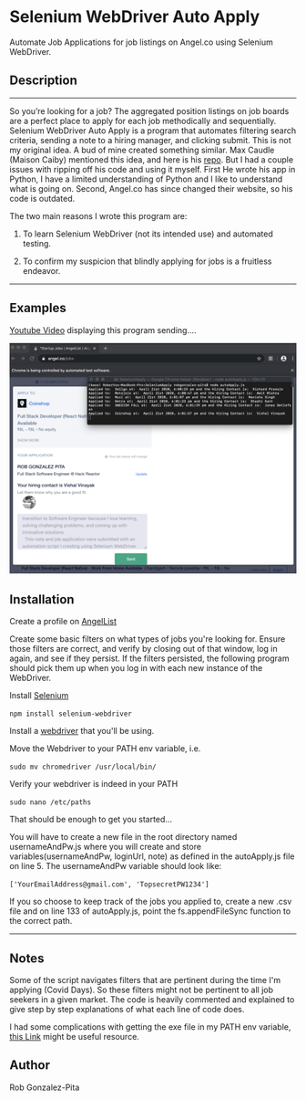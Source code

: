 # Selenium WebDriver Auto Apply

Automate Job Applications for job listings on Angel.co using Selenium WebDriver.

## Description

---

So you’re looking for a job? The aggregated position listings on job boards are a perfect place to apply for each job methodically and sequentially. Selenium WebDriver Auto Apply is a program that automates filtering search criteria, sending a note to a hiring manager, and clicking submit. This is not my original idea. A bud of mine created something similar. Max Caudle (Maison Caiby) mentioned this idea, and here is his [repo](https://github.com/MasonCaiby/auto_app). But I had a couple issues with ripping off his code and using it myself. First He wrote his app in Python, I have a limited understanding of Python and I like to understand what is going on. Second, Angel.co has since changed their website, so his code is outdated.

The two main reasons I wrote this program are:

1. To learn Selenium WebDriver (not its intended use) and automated testing.

2. To confirm my suspicion that blindly applying for jobs is a fruitless endeavor.

---

## Examples

[Youtube Video](https://youtu.be/xCWGoQNxbpU) displaying this program sending....

![image](screenshot3.png)

## Installation

Create a profile on [AngelList](https://angel.co/)

Create some basic filters on what types of jobs you're looking for. Ensure those filters are correct, and verify by closing out of that window, log in again, and see if they persist. If the filters persisted, the following program should pick them up when you log in with each new instance of the WebDriver.

Install [Selenium](https://www.npmjs.com/package/selenium-webdriver)

`npm install selenium-webdriver`

Install a [webdriver](https://www.selenium.dev/documentation/en/webdriver/driver_requirements/#quick-reference) that you'll be using.

Move the Webdriver to your PATH env variable, i.e.

`sudo mv chromedriver /usr/local/bin/`

Verify your webdriver is indeed in your PATH

`sudo nano /etc/paths`

That should be enough to get you started...

You will have to create a new file in the root directory named usernameAndPw.js where you will create and store variables(usernameAndPw, loginUrl, note) as defined in the autoApply.js file on line 5. The usernameAndPw variable should look like:

`['YourEmailAddress@gmail.com', 'TopsecretPW1234']`

If you so choose to keep track of the jobs you applied to, create a new .csv file and on line 133 of autoApply.js, point the fs.appendFileSync function to the correct path.

---

## Notes

Some of the script navigates filters that are pertinent during the time I'm applying (Covid Days). So these filters might not be pertinent to all job seekers in a given market. The code is heavily commented and explained to give step by step explanations of what each line of code does.

I had some complications with getting the exe file in my PATH env variable, [this Link](https://www.kenst.com/2015/03/including-the-chromedriver-location-in-macos-system-path/) might be useful resource.

## Author

Rob Gonzalez-Pita
